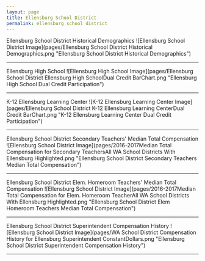 ```yaml
---
layout: page
title: Ellensburg School District
permalink: ellensburg school district
---
```



Ellensburg School District Historical Demographics
![Ellensburg School District Image](pages/Ellensburg School District Historical Demographics.png "Ellensburg School District Historical Demographics")

___

Ellensburg High School
![Ellensburg High School Image](pages/Ellensburg School District Ellensburg High SchoolDual Credit BarChart.png "Ellensburg High School Dual Credit Participation")

___

K-12 Ellensburg Learning Center
![K-12 Ellensburg Learning Center Image](pages/Ellensburg School District K-12 Ellensburg Learning CenterDual Credit BarChart.png "K-12 Ellensburg Learning Center Dual Credit Participation")

___

Ellensburg School District Secondary Teachers' Median Total Compensation
![Ellensburg School District Image](pages/2016-2017Median Total Compensation for Secondary TeachersAll WA School Districts With Ellensburg Highlighted.png "Ellensburg School District Secondary Teachers Median Total Compensation")

___

Ellensburg School District Elem. Homeroom Teachers' Median Total Compensation
![Ellensburg School District Image](pages/2016-2017Median Total Compensation for Elem. Homeroom TeacherAll WA School Districts With Ellensburg Highlighted.png "Ellensburg School District Elem Homeroom Teachers Median Total Compensation")

___

Ellensburg School District Superintendent Compensation History
![Ellensburg School District Image](pages/WA School District Compensation History for Ellensburg Superintendent ConstantDollars.png "Ellensburg School District Superintendent Compensation History")

___

